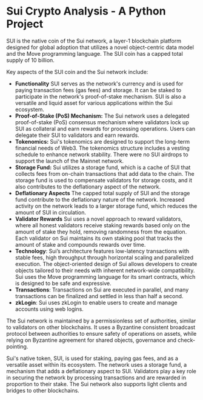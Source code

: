 # Sui Crypto Analysis - A Python Project

SUI is the native coin of the Sui network, a layer-1 blockchain platform designed for global adoption that utilizes a novel object-centric data model and the Move programming language. The SUI coin has a capped total supply of 10 billion.

Key aspects of the SUI coin and the Sui network include:
*   **Functionality** SUI serves as the network's currency and is used for paying transaction fees (gas fees) and storage. It can be staked to participate in the network's proof-of-stake mechanism. SUI is also a versatile and liquid asset for various applications within the Sui ecosystem.
*   **Proof-of-Stake (PoS) Mechanism:** The Sui network uses a delegated proof-of-stake (PoS) consensus mechanism where validators lock up SUI as collateral and earn rewards for processing operations. Users can delegate their SUI to validators and earn rewards.
*   **Tokenomics:** Sui's tokenomics are designed to support the long-term financial needs of Web3. The tokenomics structure includes a vesting schedule to enhance network stability. There were no SUI airdrops to support the launch of the Mainnet network.
*   **Storage Fund:** Sui utilizes a storage fund, which is a cache of SUI that collects fees from on-chain transactions that add data to the chain. The storage fund is used to compensate validators for storage costs, and it also contributes to the deflationary aspect of the network.
*   **Deflationary Aspects** The capped total supply of SUI and the storage fund contribute to the deflationary nature of the network. Increased activity on the network leads to a larger storage fund, which reduces the amount of SUI in circulation.
*   **Validator Rewards** Sui uses a novel approach to reward validators, where all honest validators receive staking rewards based only on the amount of stake they hold, removing randomness from the equation. Each validator on Sui maintains its own staking pool that tracks the amount of stake and compounds rewards over time.
*   **Technology**: Sui’s architecture features low-latency transactions with stable fees, high throughput through horizontal scaling and parallelized execution. The object-oriented design of Sui allows developers to create objects tailored to their needs with inherent network-wide compatibility. Sui uses the Move programming language for its smart contracts, which is designed to be safe and expressive.
*  **Transactions**: Transactions on Sui are executed in parallel, and many transactions can be finalized and settled in less than half a second.
*   **zkLogin**: Sui uses zkLogin to enable users to create and manage accounts using web logins.

The Sui network is maintained by a permissionless set of authorities, similar to validators on other blockchains. It uses a Byzantine consistent broadcast protocol between authorities to ensure safety of operations on assets, while relying on Byzantine agreement for shared objects, governance and check-pointing.

Sui's native token, SUI, is used for staking, paying gas fees, and as a versatile asset within its ecosystem. The network uses a storage fund, a mechanism that adds a deflationary aspect to SUI. Validators play a key role in securing the network by processing transactions and are rewarded in proportion to their stake. The Sui network also supports light clients and bridges to other blockchains.
